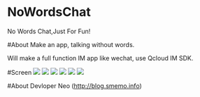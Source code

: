 # NoWordsChat
No Words Chat,Just For Fun!

#About
Make an app, talking without words.

Will make a full function IM app like wechat, use Qcloud IM SDK.

#Screen
![](https://github.com/szpnygo/NoWordsChat/blob/master/screen/1.jpg)
![](https://github.com/szpnygo/NoWordsChat/blob/master/screen/2.jpg)
![](https://github.com/szpnygo/NoWordsChat/blob/master/screen/3.jpg)
![](https://github.com/szpnygo/NoWordsChat/blob/master/screen/4.jpg)
![](https://github.com/szpnygo/NoWordsChat/blob/master/screen/5.jpg)
![](https://github.com/szpnygo/NoWordsChat/blob/master/screen/6.jpg)

#About Devloper
Neo (http://blog.smemo.info) 

